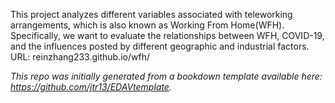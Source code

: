 This project analyzes different variables associated with teleworking arrangements, which is also known as Working From Home(WFH). Specifically, we want to evaluate the relationships between WFH, COVID-19, and the influences posted by different geographic and industrial factors. URL: reinzhang233.github.io/wfh/


*This repo was initially generated from a bookdown template available here: https://github.com/jtr13/EDAVtemplate.*	




